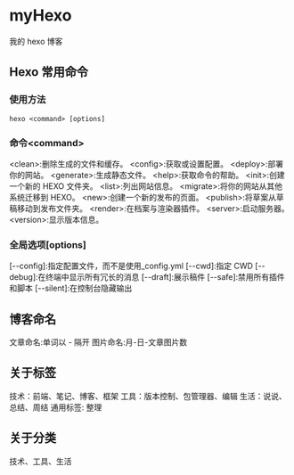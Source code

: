 # myHexo

我的 hexo 博客

## Hexo 常用命令

### 使用方法

`hexo <command> [options]`

### 命令\<command\>

\<clean\>:删除生成的文件和缓存。
\<config\>:获取或设置配置。
\<deploy\>:部署你的网站。
\<generate\>:生成静态文件。
\<help\>:获取命令的帮助。
\<init\>:创建一个新的 HEXO 文件夹。
\<list\>:列出网站信息。
\<migrate\>:将你的网站从其他系统迁移到 HEXO。
\<new\>:创建一个新的发布的页面。
\<publish\>:将草案从草稿移动到发布文件夹。
\<render\>:在档案与渲染器插件。
\<server\>:启动服务器。
\<version\>:显示版本信息。

### 全局选项\[options\]

\[--config\]:指定配置文件，而不是使用\_config.yml
\[--cwd\]:指定 CWD
\[--debug\]:在终端中显示所有冗长的消息
\[--draft\]:展示稿件
\[--safe\]:禁用所有插件和脚本
\[--silent\]:在控制台隐藏输出

## 博客命名

文章命名:单词以 - 隔开
图片命名:月-日-文章图片数

## 关于标签

技术：前端、笔记、博客、框架
工具：版本控制、包管理器、编辑
生活：说说、总结、周结
通用标签: 整理

## 关于分类

技术、工具、生活
